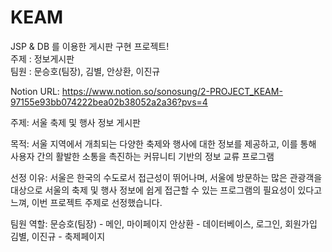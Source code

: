 # KEAM
JSP &amp; DB 를 이용한 게시판 구현 프로젝트!<br/>
주제 : 정보게시판<br/>
팀원 : 문승호(팀장), 김별, 안상환, 이진규

Notion URL: https://www.notion.so/sonosung/2-PROJECT_KEAM-97155e93bb074222bea02b38052a2a36?pvs=4

주제: 서울 축제 및 행사 정보 게시판

목적: 서울 지역에서 개최되는 다양한 축제와 행사에 대한 정보를 제공하고, 이를 통해 사용자 간의 활발한 소통을 촉진하는 커뮤니티 기반의 정보 교류 프로그램

선정 이유: 서울은 한국의 수도로서 접근성이 뛰어나며, 서울에 방문하는 많은 관광객을 대상으로 서울의 축제 및 행사 정보에 쉽게 접근할 수 있는 프로그램의 필요성이 있다고 느껴, 이번 프로젝트 주제로 선정했습니다.

팀원 역할:
문승호(팀장) - 메인, 마이페이지
안상환 - 데이터베이스, 로그인, 회원가입
김별, 이진규 - 축제페이지
